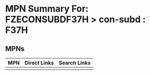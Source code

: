 



# MPN Summary For: FZECONSUBDF37H > con-subd : F37H

## MPNs
  

|MPN|Direct Links|Search Links|
| :--- | :--- | :--- |
||||
